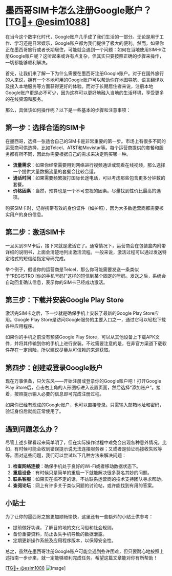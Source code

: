 # 墨西哥SIM卡怎么注册Google账户？[[TG💪+ @esim1088](https://t.me/s/esim1088)]

在当今这个数字化时代，Google账户几乎成了我们生活的一部分。无论是用于工作、学习还是日常娱乐，Google账户都为我们提供了极大的便利。然而，如果你正在墨西哥旅行或者长期居住，可能就会遇到一个问题：如何在当地使用SIM卡注册Google账户呢？这听起来或许有点复杂，但其实只要按照正确的步骤来操作，一切都能够顺利解决。

首先，让我们来了解一下为什么需要在墨西哥注册Google账户。对于在国外旅行的人来说，拥有一个本地可用的Google账户可以帮助你在地图导航、语言翻译以及接入本地服务等方面获得更好的体验。而对于长期居住者来说，注册本地Google账户更是必不可少，因为这样可以更好地融入当地的生活环境，享受更多的在线资源和服务。

那么，具体该如何操作呢？以下是一些基本的步骤和注意事项：

## 第一步：选择合适的SIM卡

在墨西哥，选择一张适合自己的SIM卡是非常重要的第一步。市场上有很多不同的运营商可供选择，比如Telcel、AT&T和Movistar等。每个运营商提供的套餐和服务都有所不同，因此你需要根据自己的需求来决定购买哪一种。

- **流量需求**：如果你经常需要用到网络进行视频通话或观看在线视频，那么选择一个提供大量数据流量的套餐会比较合适。
- **通话时间**：如果需要频繁拨打国际长途电话，可以考虑那些包含更多分钟数的套餐。
- **价格因素**：当然，预算也是一个不可忽视的因素。尽量找到性价比最高的选项。

购买SIM卡时，记得携带有效的身份证件（如护照），因为大多数运营商都需要核实用户的身份信息。

## 第二步：激活SIM卡

一旦买到SIM卡后，接下来就是激活它了。通常情况下，运营商会在包装盒内附带详细的说明书，上面会清楚地列出激活流程。一般来说，激活过程可以通过发送特定格式的短信给指定号码完成。

举个例子，假设你的运营商是Telcel，那么你可能需要发送一条类似于“REGISTRO [你的手机号码]”这样的短信到某个固定的号码。发送之后，系统会自动回复确认信息，表示你的SIM卡已经成功激活。

## 第三步：下载并安装Google Play Store

激活完SIM卡之后，下一步就是确保手机上安装了最新的Google Play Store应用。Google Play Store是访问Google服务的主要入口之一，通过它可以轻松下载各种应用程序。

如果你的手机之前没有预装Google Play Store，可以从其他设备上下载APK文件，并将其传输到你的手机上进行安装。不过需要注意的是，在非官方渠道下载软件存在一定风险，所以建议尽量从可信赖的来源获取。

## 第四步：创建或登录Google账户

现在万事俱备，只欠东风——开始注册或登录你的Google账户吧！打开Google Play Store后，点击右上角的人形图标进入设置页面，然后选择“添加账户”。接着，按照提示输入必要的信息即可完成注册过程。

如果你已经有现成的Google账户，也可以直接登录。只需输入邮箱地址和密码，验证身份后就能正常使用了。

## 遇到问题怎么办？

尽管上述步骤看起来简单明了，但在实际操作过程中难免会出现各种意外情况。比如，有时候可能会收到错误提示说无法连接服务器；又或者是验证码接收失败等等。面对这些问题，我们可以尝试以下几种方法来解决问题：

1. **检查网络连接**：确保手机处于良好的Wi-Fi或者移动数据状态下。
2. **重启设备**：有时候只是简单的重启一下就能解决很多莫名其妙的问题。
3. **联系客服**：如果实在搞不定的话，不妨联系运营商的技术支持团队寻求帮助。
4. **查阅论坛**：网上有许多关于类似问题的讨论帖，或许能找到有用的答案。

## 小贴士

为了让你的墨西哥之旅更加顺畅愉快，这里还有一些额外的小贴士供参考：

- 提前做好功课，了解目的地的文化习俗和社会规则。
- 备份重要资料，防止丢失手机导致的数据泄露。
- 定期更新操作系统及应用程序版本，以保障安全性。

总之，虽然在墨西哥注册Google账户可能会遇到些许困难，但只要耐心地按照上述指南一步步来，就一定能够顺利完成任务。希望这篇文章能对你有所帮助！

[[TG💪+ @esim1088](https://t.me/s/esim1088) ![Image](https://i.postimg.cc/4NQfJmqS/Snipaste-2025-05-13-00-14-12.png)]